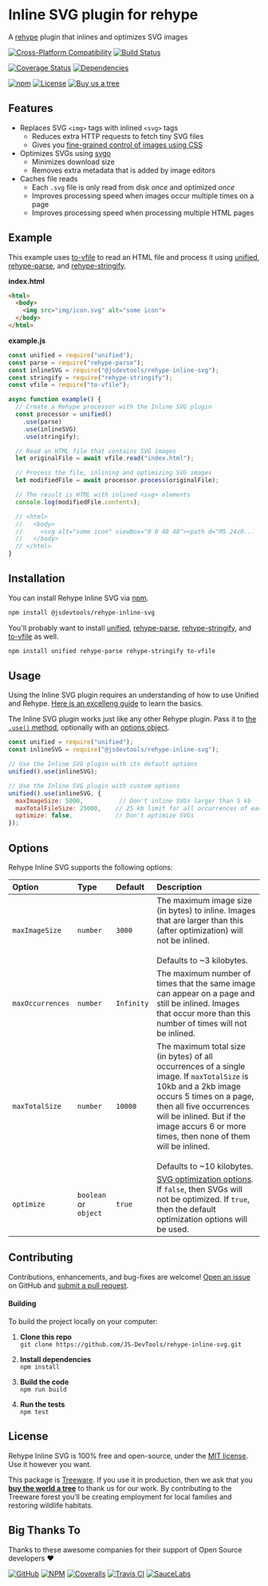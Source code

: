 # Inline SVG plugin for rehype
A [rehype](https://github.com/rehypejs/rehype) plugin that inlines and optimizes SVG images

[![Cross-Platform Compatibility](https://jstools.dev/img/badges/os-badges.svg)](https://github.com/JS-DevTools/rehype-inline-svg/actions)
[![Build Status](https://github.com/JS-DevTools/rehype-inline-svg/workflows/CI-CD/badge.svg)](https://github.com/JS-DevTools/rehype-inline-svg/actions)

[![Coverage Status](https://coveralls.io/repos/github/JS-DevTools/rehype-inline-svg/badge.svg?branch=master)](https://coveralls.io/github/JS-DevTools/rehype-inline-svg)
[![Dependencies](https://david-dm.org/JS-DevTools/rehype-inline-svg.svg)](https://david-dm.org/JS-DevTools/rehype-inline-svg)

[![npm](https://img.shields.io/npm/v/@jsdevtools/rehype-inline-svg.svg)](https://www.npmjs.com/package/@jsdevtools/rehype-inline-svg)
[![License](https://img.shields.io/npm/l/@jsdevtools/rehype-inline-svg.svg)](LICENSE)
[![Buy us a tree](https://img.shields.io/badge/Treeware-%F0%9F%8C%B3-lightgreen)](https://plant.treeware.earth/JS-DevTools/rehype-inline-svg)



Features
--------------------------
- Replaces SVG `<img>` tags with inlined `<svg>` tags
  - Reduces extra HTTP requests to fetch tiny SVG files
  - Gives you [fine-grained control of images using CSS](https://css-tricks.com/using-svg/#article-header-id-7)
- Optimizes SVGs using [svgo](https://github.com/svg/svgo#readme)
  - Minimizes download size
  - Removes extra metadata that is added by image editors
- Caches file reads
  - Each `.svg` file is only read from disk _once_ and optimized _once_
  - Improves processing speed when images occur multiple times on a page
  - Improves processing speed when processing multiple HTML pages



Example
--------------------------
This example uses [to-vfile](https://github.com/vfile/to-vfile) to read an HTML file and process it using [unified](https://unifiedjs.com/), [rehype-parse](https://github.com/rehypejs/rehype/tree/master/packages/rehype-parse), and [rehype-stringify](https://github.com/rehypejs/rehype/tree/master/packages/rehype-stringify).

**index.html**

```html
<html>
  <body>
    <img src="img/icon.svg" alt="some icon">
  </body>
</html>
```

**example.js**

```javascript
const unified = require("unified");
const parse = require("rehype-parse");
const inlineSVG = require("@jsdevtools/rehype-inline-svg");
const stringify = require("rehype-stringify");
const vfile = require("to-vfile");

async function example() {
  // Create a Rehype processor with the Inline SVG plugin
  const processor = unified()
    .use(parse)
    .use(inlineSVG)
    .use(stringify);

  // Read an HTML file that contains SVG images
  let originalFile = await vfile.read("index.html");

  // Process the file, inlining and optimizing SVG images
  let modifiedFile = await processor.process(originalFile);

  // The result is HTML with inlined <svg> elements
  console.log(modifiedFile.contents);

  // <html>
  //   <body>
  //     <svg alt="some icon" viewBox="0 0 48 48"><path d="M5 24c0...
  //   </body>
  // </html>
}
```



Installation
--------------------------
You can install Rehype Inline SVG via [npm](https://docs.npmjs.com/about-npm/).

```bash
npm install @jsdevtools/rehype-inline-svg
```

You'll probably want to install [unified](https://unifiedjs.com/), [rehype-parse](https://github.com/rehypejs/rehype/tree/master/packages/rehype-parse), [rehype-stringify](https://github.com/rehypejs/rehype/tree/master/packages/rehype-stringify), and [to-vfile](https://github.com/vfile/to-vfile) as well.

```bash
npm install unified rehype-parse rehype-stringify to-vfile
```



Usage
--------------------------
Using the Inline SVG plugin requires an understanding of how to use Unified and Rehype. [Here is an excelleng guide](https://unifiedjs.com/using-unified.html) to learn the basics.

The Inline SVG plugin works just like any other Rehype plugin. Pass it to [the `.use()` method](https://github.com/unifiedjs/unified#processoruseplugin-options), optionally with an [options object](#options).

```javascript
const unified = require("unified");
const inlineSVG = require("@jsdevtools/rehype-inline-svg");

// Use the Inline SVG plugin with its default options
unified().use(inlineSVG);

// Use the Inline SVG plugin with custom options
unified().use(inlineSVG, {
  maxImageSize: 5000,          // Don't inline SVGs larger than 5 kb
  maxTotalFileSize: 25000,    // 25 kb limit for all occurrences of each SVG
  optimize: false,            // Don't optimize SVGs
});
```



Options
--------------------------
Rehype Inline SVG supports the following options:

|Option            |Type                 |Default     |Description
|:-----------------|:--------------------|:-----------|:-----------------------------------------
|`maxImageSize`    |`number`             |`3000`      |The maximum image size (in bytes) to inline. Images that are larger than this (after optimization) will not be inlined.<br><br>Defaults to ~3 kilobytes.
|`maxOccurrences`  |`number`             |`Infinity`  |The maximum number of times that the same image can appear on a page and still be inlined. Images that occur more than this number of times will not be inlined.
|`maxTotalSize`    |`number`             |`10000`     |The maximum total size (in bytes) of all occurrences of a single image. If `maxTotalSize` is 10kb and a 2kb image occurs 5 times on a page, then all five occurrences will be inlined. But if the image accurs 6 or more times, then none of them will be inlined.<br><br>Defaults to ~10 kilobytes.
|`optimize`        |`boolean` or `object`|`true`      |[SVG optimization options](https://github.com/svg/svgo). If `false`, then SVGs will not be optimized. If `true`, then the default optimization options will be used.



Contributing
--------------------------
Contributions, enhancements, and bug-fixes are welcome!  [Open an issue](https://github.com/JS-DevTools/rehype-inline-svg/issues) on GitHub and [submit a pull request](https://github.com/JS-DevTools/rehype-inline-svg/pulls).

#### Building
To build the project locally on your computer:

1. __Clone this repo__<br>
`git clone https://github.com/JS-DevTools/rehype-inline-svg.git`

2. __Install dependencies__<br>
`npm install`

3. __Build the code__<br>
`npm run build`

4. __Run the tests__<br>
`npm test`



License
--------------------------
Rehype Inline SVG is 100% free and open-source, under the [MIT license](LICENSE). Use it however you want.

This package is [Treeware](http://treeware.earth). If you use it in production, then we ask that you [**buy the world a tree**](https://plant.treeware.earth/JS-DevTools/rehype-inline-svg) to thank us for our work. By contributing to the Treeware forest you’ll be creating employment for local families and restoring wildlife habitats.



Big Thanks To
--------------------------
Thanks to these awesome companies for their support of Open Source developers ❤

[![GitHub](https://jstools.dev/img/badges/github.svg)](https://github.com/open-source)
[![NPM](https://jstools.dev/img/badges/npm.svg)](https://www.npmjs.com/)
[![Coveralls](https://jstools.dev/img/badges/coveralls.svg)](https://coveralls.io)
[![Travis CI](https://jstools.dev/img/badges/travis-ci.svg)](https://travis-ci.com)
[![SauceLabs](https://jstools.dev/img/badges/sauce-labs.svg)](https://saucelabs.com)
